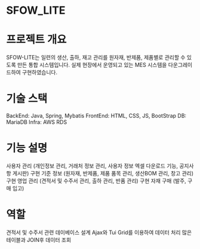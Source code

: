 # SFOW_LITE

# 프로젝트 개요
SFOW-LITE는 일련의 생산, 출하, 재고 관리를 원자재, 반제품, 제품별로 관리할 수 있도록 만든 통합 시스템입니다. 실제 현장에서 운영되고 있는 MES 시스템을 다운그레이드하여 구현하였습니다.

# 기술 스택
BackEnd: Java, Spring, Mybatis
FrontEnd: HTML, CSS, JS, BootStrap
DB: MariaDB
Infra: AWS RDS

# 기능 설명
사용자 관리 (개인정보 관리, 거래처 정보 관리, 사용자 정보 엑셀 다운로드 기능, 공지사항 게시판) 구현
기준 정보 (원자재, 반제품, 제품 품목 관리, 생산BOM 관리, 창고 관리) 구현
영업 관리 (견적서 및 수주서 관리, 출하 관리, 반품 관리) 구현
자재 구매 (발주, 구매 입고)

# 역할
견적서 및 수주서 관련 데이베이스 설계
Ajax와 Tui Grid를 이용하여 데이터 처리
많은 테이블과 JOIN후 데이터 조회
